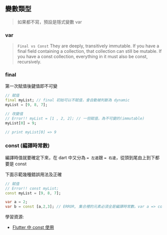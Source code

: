 ## 變數類型

> 如果都不寫，預設是隱式變數 var

### var

> `Final vs Const`  They are deeply, transitively immutable. If you have a final field containing a collection, that collection can still be mutable. If you have a const collection, everything in it must also be const, recursively.

### final

第一次賦值後鍵值即不可變

```dart
// 賦值
final myList; // final 初始可以不賦值，會自動被判斷為 dynamic
myList = [9, 8, 7];

// 改變值
// Error!! myList = [1 , 2, 2]; // 一但賦值，為不可變的(immutable)
myList[0] = 9;

// print myList[0] => 9
```

### const (編譯時常數)

編譯時值就要確定下來，在 dart 中又分為 `= 左邊`跟 `= 右邊`，從頭到尾由上到下都要是 const

下面示範幾種錯誤用法及正確
```dart
// 賦值
// Error!! const myList;
const myList = [9, 8, 7];
```
```dart
var a = 2;
var b = const [a,2,3]; // ERROR, 集合裡的元素必須全是編譯時常數。var a => const a
```

學習資源:

- [Flutter 中 const 使用](https://juejin.cn/post/6919879270370115591#heading-1)
